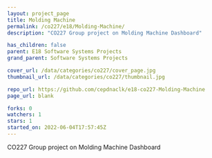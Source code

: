 ```yaml
---
layout: project_page
title: Molding Machine
permalink: /co227/e18/Molding-Machine/
description: "CO227 Group project on Molding Machine Dashboard"

has_children: false
parent: E18 Software Systems Projects
grand_parent: Software Systems Projects

cover_url: /data/categories/co227/cover_page.jpg
thumbnail_url: /data/categories/co227/thumbnail.jpg

repo_url: https://github.com/cepdnaclk/e18-co227-Molding-Machine
page_url: blank

forks: 0
watchers: 1
stars: 1
started_on: 2022-06-04T17:57:45Z
---
```

CO227 Group project on Molding Machine Dashboard

